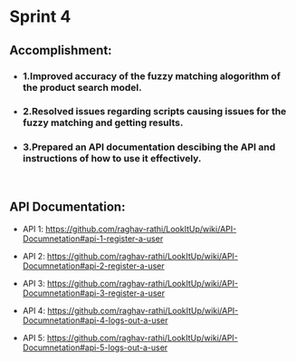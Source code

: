 # Sprint 4

## Accomplishment:
- ### 1.Improved accuracy of the fuzzy matching alogorithm of the product search model. </br>
- ### 2.Resolved issues regarding scripts causing issues for the fuzzy matching and getting results. </br>
- ### 3.Prepared an API documentation descibing the API and instructions of how to use it effectively. </br>
</br>
 
## API Documentation: 

- API 1: https://github.com/raghav-rathi/LookItUp/wiki/API-Documnetation#api-1-register-a-user

- API 2: https://github.com/raghav-rathi/LookItUp/wiki/API-Documnetation#api-2-register-a-user

- API 3: https://github.com/raghav-rathi/LookItUp/wiki/API-Documnetation#api-3-register-a-user

- API 4: https://github.com/raghav-rathi/LookItUp/wiki/API-Documnetation#api-4-logs-out-a-user

- API 5: https://github.com/raghav-rathi/LookItUp/wiki/API-Documnetation#api-5-logs-out-a-user
